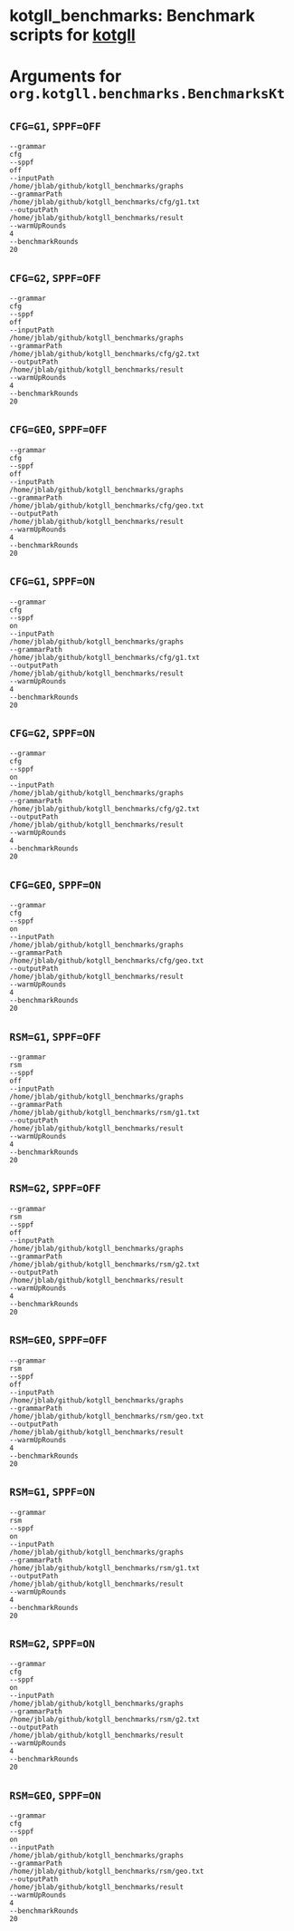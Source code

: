 # kotgll_benchmarks: Benchmark scripts for [kotgll](https://github.com/vadyushkins/kotgll)

# Arguments for `org.kotgll.benchmarks.BenchmarksKt`

## `CFG=G1`, `SPPF=OFF`

```text
--grammar
cfg
--sppf
off
--inputPath
/home/jblab/github/kotgll_benchmarks/graphs
--grammarPath
/home/jblab/github/kotgll_benchmarks/cfg/g1.txt
--outputPath
/home/jblab/github/kotgll_benchmarks/result
--warmUpRounds
4
--benchmarkRounds
20
```

## `CFG=G2`, `SPPF=OFF`

```text
--grammar
cfg
--sppf
off
--inputPath
/home/jblab/github/kotgll_benchmarks/graphs
--grammarPath
/home/jblab/github/kotgll_benchmarks/cfg/g2.txt
--outputPath
/home/jblab/github/kotgll_benchmarks/result
--warmUpRounds
4
--benchmarkRounds
20
```

## `CFG=GEO`, `SPPF=OFF`

```text
--grammar
cfg
--sppf
off
--inputPath
/home/jblab/github/kotgll_benchmarks/graphs
--grammarPath
/home/jblab/github/kotgll_benchmarks/cfg/geo.txt
--outputPath
/home/jblab/github/kotgll_benchmarks/result
--warmUpRounds
4
--benchmarkRounds
20
```

## `CFG=G1`, `SPPF=ON`

```text
--grammar
cfg
--sppf
on
--inputPath
/home/jblab/github/kotgll_benchmarks/graphs
--grammarPath
/home/jblab/github/kotgll_benchmarks/cfg/g1.txt
--outputPath
/home/jblab/github/kotgll_benchmarks/result
--warmUpRounds
4
--benchmarkRounds
20
```

## `CFG=G2`, `SPPF=ON`

```text
--grammar
cfg
--sppf
on
--inputPath
/home/jblab/github/kotgll_benchmarks/graphs
--grammarPath
/home/jblab/github/kotgll_benchmarks/cfg/g2.txt
--outputPath
/home/jblab/github/kotgll_benchmarks/result
--warmUpRounds
4
--benchmarkRounds
20
```

## `CFG=GEO`, `SPPF=ON`

```text
--grammar
cfg
--sppf
on
--inputPath
/home/jblab/github/kotgll_benchmarks/graphs
--grammarPath
/home/jblab/github/kotgll_benchmarks/cfg/geo.txt
--outputPath
/home/jblab/github/kotgll_benchmarks/result
--warmUpRounds
4
--benchmarkRounds
20
```

## `RSM=G1`, `SPPF=OFF`

```text
--grammar
rsm
--sppf
off
--inputPath
/home/jblab/github/kotgll_benchmarks/graphs
--grammarPath
/home/jblab/github/kotgll_benchmarks/rsm/g1.txt
--outputPath
/home/jblab/github/kotgll_benchmarks/result
--warmUpRounds
4
--benchmarkRounds
20
```

## `RSM=G2`, `SPPF=OFF`

```text
--grammar
rsm
--sppf
off
--inputPath
/home/jblab/github/kotgll_benchmarks/graphs
--grammarPath
/home/jblab/github/kotgll_benchmarks/rsm/g2.txt
--outputPath
/home/jblab/github/kotgll_benchmarks/result
--warmUpRounds
4
--benchmarkRounds
20
```

## `RSM=GEO`, `SPPF=OFF`

```text
--grammar
rsm
--sppf
off
--inputPath
/home/jblab/github/kotgll_benchmarks/graphs
--grammarPath
/home/jblab/github/kotgll_benchmarks/rsm/geo.txt
--outputPath
/home/jblab/github/kotgll_benchmarks/result
--warmUpRounds
4
--benchmarkRounds
20
```

## `RSM=G1`, `SPPF=ON`

```text
--grammar
rsm
--sppf
on
--inputPath
/home/jblab/github/kotgll_benchmarks/graphs
--grammarPath
/home/jblab/github/kotgll_benchmarks/rsm/g1.txt
--outputPath
/home/jblab/github/kotgll_benchmarks/result
--warmUpRounds
4
--benchmarkRounds
20
```

## `RSM=G2`, `SPPF=ON`

```text
--grammar
cfg
--sppf
on
--inputPath
/home/jblab/github/kotgll_benchmarks/graphs
--grammarPath
/home/jblab/github/kotgll_benchmarks/rsm/g2.txt
--outputPath
/home/jblab/github/kotgll_benchmarks/result
--warmUpRounds
4
--benchmarkRounds
20
```

## `RSM=GEO`, `SPPF=ON`

```text
--grammar
cfg
--sppf
on
--inputPath
/home/jblab/github/kotgll_benchmarks/graphs
--grammarPath
/home/jblab/github/kotgll_benchmarks/rsm/geo.txt
--outputPath
/home/jblab/github/kotgll_benchmarks/result
--warmUpRounds
4
--benchmarkRounds
20
```
